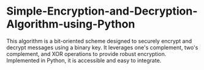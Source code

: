 # Simple-Encryption-and-Decryption-Algorithm-using-Python
This algorithm is a bit-oriented scheme designed to securely encrypt and decrypt messages using a binary key. It leverages one's complement, two's complement, and XOR operations to provide robust encryption. Implemented in Python, it is accessible and easy to integrate.
